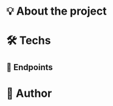 # :bulb: About the project
# :hammer_and_wrench: Techs

## :link: Endpoints

# :bust_in_silhouette: Author
